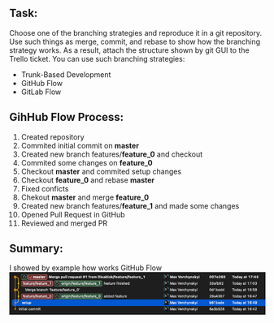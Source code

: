 ## Task:
Choose one of the branching strategies and reproduce it in a git repository. Use such things as merge, commit, and rebase to show how the branching strategy works. As a result, attach the structure shown by git GUI to the Trello ticket.
You can use such branching strategies:
- Trunk-Based Development
- GitHub Flow
- GitLab Flow

## GihHub Flow Process:
1. Created repository
2. Commited initial commit on **master**
3. Created new branch features/**feature_0** and checkout
4. Commited some changes on **feature_0**
5. Checkout **master** and commited setup changes
6. Checkout **feature_0** and rebase **master**
7. Fixed conficts
8. Chekout **master** and merge **feature_0**
9. Created new branch features/**feature_1** and made some changes
10. Opened Pull Request in GitHub
11. Reviewed and merged PR

## Summary:
I showed by example how works GitHub Flow
![](https://github.com/Disablak/devops-week1-task2/blob/master/github-flow.png)
